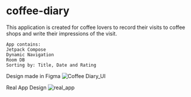 # coffee-diary

This application is created for coffee lovers to record their visits to coffee shops and write their impressions of the visit.

```
App contains:
Jetpack Compose
Dynamic Navigation 
Room DB
Sorting by: Title, Date and Rating
```

Design made in Figma
![Coffee Diary_UI](https://github.com/bphaggard/coffee-diary/assets/129317531/218f257e-e555-4b69-9b1c-e9c538c8e60b)

Real App Design
![real_app](https://github.com/bphaggard/coffee-diary/assets/129317531/a8d509b2-23e5-4e0a-adb0-2e480968780f)
